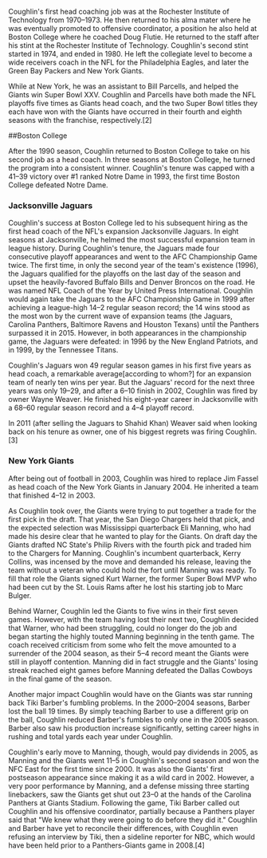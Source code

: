 Coughlin's first head coaching job was at the Rochester Institute of Technology from 1970–1973. He then returned to his alma mater where he was eventually promoted to offensive coordinator, a position he also held at Boston College where he coached Doug Flutie. He returned to the staff after his stint at the Rochester Institute of Technology. Coughlin's second stint started in 1974, and ended in 1980. He left the collegiate level to become a wide receivers coach in the NFL for the Philadelphia Eagles, and later the Green Bay Packers and New York Giants.

While at New York, he was an assistant to Bill Parcells, and helped the Giants win Super Bowl XXV. Coughlin and Parcells have both made the NFL playoffs five times as Giants head coach, and the two Super Bowl titles they each have won with the Giants have occurred in their fourth and eighth seasons with the franchise, respectively.[2]

##Boston College

After the 1990 season, Coughlin returned to Boston College to take on his second job as a head coach. In three seasons at Boston College, he turned the program into a consistent winner. Coughlin's tenure was capped with a 41–39 victory over \#1 ranked Notre Dame in 1993, the first time Boston College defeated Notre Dame.

### Jacksonville Jaguars

Coughlin's success at Boston College led to his subsequent hiring as the first head coach of the NFL's expansion Jacksonville Jaguars. In eight seasons at Jacksonville, he helmed the most successful expansion team in league history. During Coughlin's tenure, the Jaguars made four consecutive playoff appearances and went to the AFC Championship Game twice. The first time, in only the second year of the team's existence (1996), the Jaguars qualified for the playoffs on the last day of the season and upset the heavily-favored Buffalo Bills and Denver Broncos on the road. He was named NFL Coach of the Year by United Press International. Coughlin would again take the Jaguars to the AFC Championship Game in 1999 after achieving a league-high 14–2 regular season record; the 14 wins stood as the most won by the current wave of expansion teams (the Jaguars, Carolina Panthers, Baltimore Ravens and Houston Texans) until the Panthers surpassed it in 2015. However, in both appearances in the championship game, the Jaguars were defeated: in 1996 by the New England Patriots, and in 1999, by the Tennessee Titans.

Coughlin's Jaguars won 49 regular season games in his first five years as head coach, a remarkable average[according to whom?] for an expansion team of nearly ten wins per year. But the Jaguars' record for the next three years was only 19–29, and after a 6–10 finish in 2002, Coughlin was fired by owner Wayne Weaver. He finished his eight-year career in Jacksonville with a 68–60 regular season record and a 4–4 playoff record.

In 2011 (after selling the Jaguars to Shahid Khan) Weaver said when looking back on his tenure as owner, one of his biggest regrets was firing Coughlin.[3]

### New York Giants

After being out of football in 2003, Coughlin was hired to replace Jim Fassel as head coach of the New York Giants in January 2004. He inherited a team that finished 4–12 in 2003.

As Coughlin took over, the Giants were trying to put together a trade for the first pick in the draft. That year, the San Diego Chargers held that pick, and the expected selection was Mississippi quarterback Eli Manning, who had made his desire clear that he wanted to play for the Giants. On draft day the Giants drafted NC State's Philip Rivers with the fourth pick and traded him to the Chargers for Manning. Coughlin's incumbent quarterback, Kerry Collins, was incensed by the move and demanded his release, leaving the team without a veteran who could hold the fort until Manning was ready. To fill that role the Giants signed Kurt Warner, the former Super Bowl MVP who had been cut by the St. Louis Rams after he lost his starting job to Marc Bulger.

Behind Warner, Coughlin led the Giants to five wins in their first seven games. However, with the team having lost their next two, Coughlin decided that Warner, who had been struggling, could no longer do the job and began starting the highly touted Manning beginning in the tenth game. The coach received criticism from some who felt the move amounted to a surrender of the 2004 season, as their 5–4 record meant the Giants were still in playoff contention. Manning did in fact struggle and the Giants' losing streak reached eight games before Manning defeated the Dallas Cowboys in the final game of the season.

Another major impact Coughlin would have on the Giants was star running back Tiki Barber's fumbling problems. In the 2000–2004 seasons, Barber lost the ball 19 times. By simply teaching Barber to use a different grip on the ball, Coughlin reduced Barber's fumbles to only one in the 2005 season. Barber also saw his production increase significantly, setting career highs in rushing and total yards each year under Coughlin.

Coughlin's early move to Manning, though, would pay dividends in 2005, as Manning and the Giants went 11–5 in Coughlin's second season and won the NFC East for the first time since 2000. It was also the Giants' first postseason appearance since making it as a wild card in 2002. However, a very poor performance by Manning, and a defense missing three starting linebackers, saw the Giants get shut out 23–0 at the hands of the Carolina Panthers at Giants Stadium. Following the game, Tiki Barber called out Coughlin and his offensive coordinator, partially because a Panthers player said that "We knew what they were going to do before they did it." Coughlin and Barber have yet to reconcile their differences, with Coughlin even refusing an interview by Tiki, then a sideline reporter for NBC, which would have been held prior to a Panthers-Giants game in 2008.[4]
